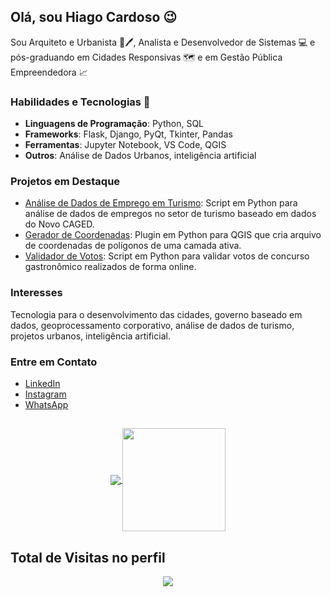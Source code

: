 ## Olá, sou Hiago Cardoso 😉

Sou Arquiteto e Urbanista 📐🖊, Analista e Desenvolvedor de Sistemas 💻 e pós-graduando em Cidades Responsivas 🗺️ e em Gestão Pública Empreendedora 📈

### Habilidades e Tecnologias 🎯
- **Linguagens de Programação**: Python, SQL
- **Frameworks**: Flask, Django, PyQt, Tkinter, Pandas
- **Ferramentas**: Jupyter Notebook, VS Code, QGIS
- **Outros**: Análise de Dados Urbanos, inteligência artificial

### Projetos em Destaque
- [Análise de Dados de Emprego em Turismo](https://github.com/hiagoesc/analise-de-dados-novo-caged/): Script em Python para análise de dados de empregos no setor de turismo baseado em dados do Novo CAGED.
- [Gerador de Coordenadas](https://github.com/hiagoesc/CoordinateGenerator): Plugin em Python para QGIS que cria arquivo de coordenadas de polígonos de uma camada ativa.
- [Validador de Votos](https://github.com/hiagoesc/validador-de-votos): Script em Python para validar votos de concurso gastronômico realizados de forma online.

### Interesses
Tecnologia para o desenvolvimento das cidades, governo baseado em dados, geoprocessamento corporativo, análise de dados de turismo, projetos urbanos, inteligência artificial.

### Entre em Contato
- [LinkedIn](https://www.linkedin.com/in/hiagoesc/)
- [Instagram](https://www.instagram.com/hiagocardoso.arq/)
- [WhatsApp](https://wa.me/5512997775253)

##

<p align="center">
  <a href="https://github.com/anuraghazra/github-readme-stats">
    <img
      align="center"
      src="https://github-readme-stats.vercel.app/api/top-langs/?username=hiagoesc&layout=compact"
    />
  </a>
  <a href="https://github.com/anuraghazra/github-readme-stats">
    <img
      align="center"
      height="165"
      src="https://github-readme-stats.vercel.app/api?username=hiagoesc&count_private=true&show_icons=true&custom_title=Github%20Status&hide=issues"
    />
  </a>
</p>

 ## Total de Visitas no perfil<br>
 <p align="center"> 
   <img alingn="center" src="https://profile-counter.glitch.me/hiagoesc/count.svg" />
 </p>

